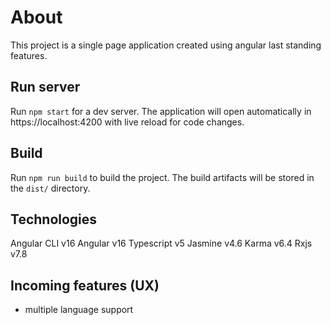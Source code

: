 # About

This project is a single page application created using angular last standing features.

## Run server

Run `npm start` for a dev server. The application will open automatically in https://localhost:4200 with live reload for code changes.

## Build

Run `npm run build` to build the project. The build artifacts will be stored in the `dist/` directory.

## Technologies

Angular CLI v16
Angular v16
Typescript v5
Jasmine v4.6
Karma v6.4
Rxjs v7.8

## Incoming features (UX)

- multiple language support
